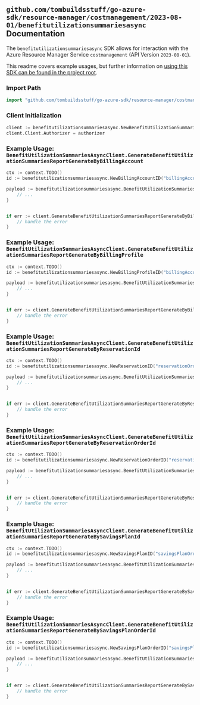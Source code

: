 
## `github.com/tombuildsstuff/go-azure-sdk/resource-manager/costmanagement/2023-08-01/benefitutilizationsummariesasync` Documentation

The `benefitutilizationsummariesasync` SDK allows for interaction with the Azure Resource Manager Service `costmanagement` (API Version `2023-08-01`).

This readme covers example usages, but further information on [using this SDK can be found in the project root](https://github.com/tombuildsstuff/go-azure-sdk/tree/main/docs).

### Import Path

```go
import "github.com/tombuildsstuff/go-azure-sdk/resource-manager/costmanagement/2023-08-01/benefitutilizationsummariesasync"
```


### Client Initialization

```go
client := benefitutilizationsummariesasync.NewBenefitUtilizationSummariesAsyncClientWithBaseURI("https://management.azure.com")
client.Client.Authorizer = authorizer
```


### Example Usage: `BenefitUtilizationSummariesAsyncClient.GenerateBenefitUtilizationSummariesReportGenerateByBillingAccount`

```go
ctx := context.TODO()
id := benefitutilizationsummariesasync.NewBillingAccountID("billingAccountIdValue")

payload := benefitutilizationsummariesasync.BenefitUtilizationSummariesRequest{
	// ...
}


if err := client.GenerateBenefitUtilizationSummariesReportGenerateByBillingAccountThenPoll(ctx, id, payload); err != nil {
	// handle the error
}
```


### Example Usage: `BenefitUtilizationSummariesAsyncClient.GenerateBenefitUtilizationSummariesReportGenerateByBillingProfile`

```go
ctx := context.TODO()
id := benefitutilizationsummariesasync.NewBillingProfileID("billingAccountIdValue", "billingProfileIdValue")

payload := benefitutilizationsummariesasync.BenefitUtilizationSummariesRequest{
	// ...
}


if err := client.GenerateBenefitUtilizationSummariesReportGenerateByBillingProfileThenPoll(ctx, id, payload); err != nil {
	// handle the error
}
```


### Example Usage: `BenefitUtilizationSummariesAsyncClient.GenerateBenefitUtilizationSummariesReportGenerateByReservationId`

```go
ctx := context.TODO()
id := benefitutilizationsummariesasync.NewReservationID("reservationOrderIdValue", "reservationIdValue")

payload := benefitutilizationsummariesasync.BenefitUtilizationSummariesRequest{
	// ...
}


if err := client.GenerateBenefitUtilizationSummariesReportGenerateByReservationIdThenPoll(ctx, id, payload); err != nil {
	// handle the error
}
```


### Example Usage: `BenefitUtilizationSummariesAsyncClient.GenerateBenefitUtilizationSummariesReportGenerateByReservationOrderId`

```go
ctx := context.TODO()
id := benefitutilizationsummariesasync.NewReservationOrderID("reservationOrderIdValue")

payload := benefitutilizationsummariesasync.BenefitUtilizationSummariesRequest{
	// ...
}


if err := client.GenerateBenefitUtilizationSummariesReportGenerateByReservationOrderIdThenPoll(ctx, id, payload); err != nil {
	// handle the error
}
```


### Example Usage: `BenefitUtilizationSummariesAsyncClient.GenerateBenefitUtilizationSummariesReportGenerateBySavingsPlanId`

```go
ctx := context.TODO()
id := benefitutilizationsummariesasync.NewSavingsPlanID("savingsPlanOrderIdValue", "savingsPlanIdValue")

payload := benefitutilizationsummariesasync.BenefitUtilizationSummariesRequest{
	// ...
}


if err := client.GenerateBenefitUtilizationSummariesReportGenerateBySavingsPlanIdThenPoll(ctx, id, payload); err != nil {
	// handle the error
}
```


### Example Usage: `BenefitUtilizationSummariesAsyncClient.GenerateBenefitUtilizationSummariesReportGenerateBySavingsPlanOrderId`

```go
ctx := context.TODO()
id := benefitutilizationsummariesasync.NewSavingsPlanOrderID("savingsPlanOrderIdValue")

payload := benefitutilizationsummariesasync.BenefitUtilizationSummariesRequest{
	// ...
}


if err := client.GenerateBenefitUtilizationSummariesReportGenerateBySavingsPlanOrderIdThenPoll(ctx, id, payload); err != nil {
	// handle the error
}
```
